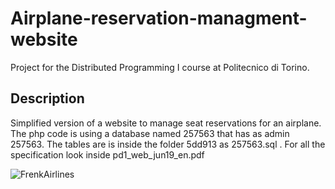 # Airplane-reservation-managment-website
Project for the Distributed Programming I course at Politecnico di Torino.

## Description
Simplified version of a website to manage seat reservations for an airplane.
The php code is using  a database named 257563 that has as admin 257563. The tables are is inside the folder 5dd913 as 257563.sql . 
For all the specification look inside pd1_web_jun19_en.pdf

![FrenkAirlines](website_screen.PNG"")
